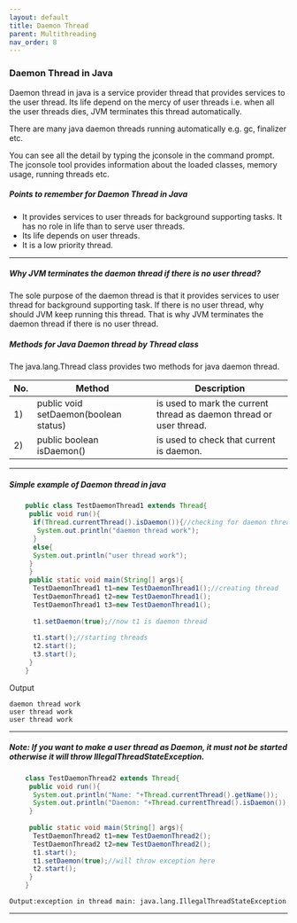 ```yaml
---
layout: default
title: Daemon Thread
parent: Multithreading
nav_order: 8
---
```

### Daemon Thread in Java

Daemon thread in java is a service provider thread that provides services to the user thread. Its life depend on the mercy of user threads i.e. when all the user threads dies, JVM terminates this thread automatically.

There are many java daemon threads running automatically e.g. gc, finalizer etc.

You can see all the detail by typing the jconsole in the command prompt. The jconsole tool provides information about the loaded classes, memory usage, running threads etc.

##### Points to remember for Daemon Thread in Java


   - It provides services to user threads for background supporting tasks. It has no role in life than to serve user threads.
   - Its life depends on user threads.
   - It is a low priority thread.
   
-------

##### Why JVM terminates the daemon thread if there is no user thread?

The sole purpose of the daemon thread is that it provides services to user thread for background supporting task. If there is no user thread, why should JVM keep running this thread. That is why JVM terminates the daemon thread if there is no user thread.

##### Methods for Java Daemon thread by Thread class

The java.lang.Thread class provides two methods for java daemon thread.

|No.|	Method|	Description|
|-----|------|--------|
|1)	|public void setDaemon(boolean status)	|is used to mark the current thread as daemon thread or user thread.|
|2)	|public boolean isDaemon()	|is used to check that current is daemon.|


---------

##### Simple example of Daemon thread in java

```java
    public class TestDaemonThread1 extends Thread{  
     public void run(){  
      if(Thread.currentThread().isDaemon()){//checking for daemon thread  
       System.out.println("daemon thread work");  
      }  
      else{  
      System.out.println("user thread work");  
     }  
     }  
     public static void main(String[] args){  
      TestDaemonThread1 t1=new TestDaemonThread1();//creating thread  
      TestDaemonThread1 t2=new TestDaemonThread1();  
      TestDaemonThread1 t3=new TestDaemonThread1();  
      
      t1.setDaemon(true);//now t1 is daemon thread  
        
      t1.start();//starting threads  
      t2.start();  
      t3.start();  
     }  
    }  
```
Output
```
daemon thread work
user thread work
user thread work
```

--------

##### Note: If you want to make a user thread as Daemon, it must not be started otherwise it will throw IllegalThreadStateException.


```java
    class TestDaemonThread2 extends Thread{  
     public void run(){  
      System.out.println("Name: "+Thread.currentThread().getName());  
      System.out.println("Daemon: "+Thread.currentThread().isDaemon());  
     }  
      
     public static void main(String[] args){  
      TestDaemonThread2 t1=new TestDaemonThread2();  
      TestDaemonThread2 t2=new TestDaemonThread2();  
      t1.start();  
      t1.setDaemon(true);//will throw exception here  
      t2.start();  
     }  
    }  
```
```
Output:exception in thread main: java.lang.IllegalThreadStateException
```


--------

